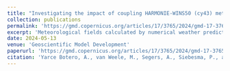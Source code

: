 ```yaml
---
title: "Investigating the impact of coupling HARMONIE-WINS50 (cy43) meteorology to LOTOS-EUROS (v2.2.002) on a simulation of NO2 concentrations over the Netherlands"
collection: publications
permalink: 'https://gmd.copernicus.org/articles/17/3765/2024/gmd-17-3765-2024.html'
excerpt: 'Meteorological fields calculated by numerical weather prediction (NWP) models drive offline chemical transport models (CTMs) to solve the transport, chemical reactions, and atmospheric interaction over the geographical domain of interest. HARMONIE (HIRLAM ALADIN Research on Mesoscale Operational NWP in Euromed) is a state-of-the-art non-hydrostatic NWP community model used at several European weather agencies to forecast weather at the local and/or regional scale. In this work, the HARMONIE WINS50 (cycle 43 cy43) reanalysis dataset at a resolution of 0.025° × 0.025° covering an area surrounding the North Sea for the years 2019–2021 was coupled offline to the LOTOS-EUROS (LOng-Term Ozone Simulation-EURopean Operational Smog model, v2.2.002) CTM. The impact of using either meteorological fields from HARMONIE or from ECMWF on LOTOS-EUROS simulations of NO2 has been evaluated against ground-level observations and TROPOMI tropospheric NO2 vertical columns. Furthermore, the difference between crucial meteorological input parameters such as the boundary layer height and the vertical diffusion coefficient between the hydrostatic ECMWF and non-hydrostatic HARMONIE data has been studied, and the vertical profiles of temperature, humidity, and wind are evaluated against meteorological observations at Cabauw in The Netherlands. The results of these first evaluations of the LOTOS-EUROS model performance in both configurations are used to investigate current uncertainties in air quality forecasting in relation to driving meteorological parameters and to assess the potential for improvements in forecasting pollution episodes at high resolutions based on the HARMONIE NWP model.![Model comparison and satellite informations](HARMONIE_model_comparisons.png)'
date: 2024-05-13
venue: 'Geoscientific Model Development'
paperurl: 'https://gmd.copernicus.org/articles/17/3765/2024/gmd-17-3765-2024.html'
citation: 'Yarce Botero, A., van Weele, M., Segers, A., Siebesma, P., and Eskes, H.: Investigating the impact of coupling HARMONIE-WINS50 (cy43) meteorology to LOTOS-EUROS (v2.2.002) on a simulation of NO2 concentrations over the Netherlands, Geosci. Model Dev., 17, 3765–3781, https://doi.org/10.5194/gmd-17-3765-2024, 2024.'
---
```


